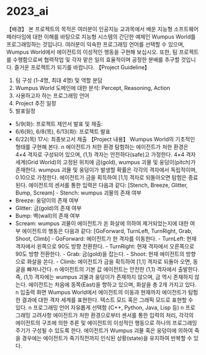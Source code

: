 # 2023_ai
【배경】
본 프로젝트의 목적은 여러분이 인공지능 교과목에서 배운 지능형 소프트웨어
패러다임에 대한 이해를 바탕으로 지능형 시스템의 간단한 예제인 Wumpus
World를 프로그래밍하는 것입니다.
 여러분이 익숙한 프로그래밍 언어를 선택할 수 있으며, Wumpus World에서
에이전트의 이성적인 행동을 구현해 보십시오. 또한, 팀 프로젝트를 수행함으로써 협력작업 및 각자 맡은 일의 효율적이며 공정한 분배를 추구할 것입니다. 즐거운 프로젝트가 되기를 바랍니다.
【Project Guideline】
1. 팀 구성 (1-4명, 최대 4명) 및 역할 분담
2. Wumpus World 도메인에 대한 분석: Percept, Reasoning, Action
3. 사용하고자 하는 프로그래밍 언어
4. Project 추진 일정
5. 발표일정
 - 5/9(화): 프로젝트 제안서 발표 및 제출:
 - 6/6(화), 6/8(목), 6/13(화): 프로젝트 발표
 - 6/22(목) 17시: 최종보고서 제출
【Project 내용】
Wumpus World의 기초적인 형태를 구현해 본다. n 에이전트가 처한 환경
탐험하는 에이전트가 처한 환경은 4×4 격자로 구성되어 있으며, (1,1) 격자는
안전하다(safe)고 가정한다. 4×4 격자 세계(Grid World)의 고정된 위치에 금(gold), wumpus 괴물 및 웅덩이(pitch)가 존재한다. wumpus 괴물 및 웅덩이가 발생할 확률은 각각의 격자에서 독립적이며, 0.10으로 가정한다. 에이전트가 금을 획득하여 [1,1] 격자로 되돌아오면 탐험은 종료된다. 에이전트의 센서를 통한 입력은 다음과 같다:
[Stench, Breeze, Glitter, Bump, Scream] - Stench: wumpus 괴물의 존재 여부
- Breeze: 웅덩이의 존재 여부
- Glitter: 금(gold)의 존재 여부
- Bump: 벽(wall)의 존재 여부
- Scream: wumpus 괴물이 에이전트가 쏜 화살에 의하여 제거되었는지에 대한 여부
에이전트의 행동은 다음과 같다:
[GoForward, TurnLeft, TurnRight, Grab, Shoot, Climb] - GoForward: 에이전트가 한 격자를 이동한다. - TurnLeft: 현재 격자에서 왼쪽으로 90도 방향 전환한다. - TurnRight: 현재 격자에서 오른쪽으로 90도 방향 전환한다. - Grab: 금(gold)을 잡는다. - Shoot: 현재 에이전트의 방향으로 화살을 쏜다. - Climb: 에이전트가 금을 획득하여 [1,1] 격자로 되돌아 오면, 동굴을 빠져나간다. n 에이전트의 기본 값
에이전트는 안전한 (1,1) 격자에서 출발한다. 즉, (1,1) 격자에는 wumpus 괴물과 웅덩이가 존재하지 않으며, 금 역시 존재하지 않는다. 에이전트는 처음에
동쪽(East)을 향하고 있으며, 화살을 총 2개 가지고 있다. n 입출력 화면
Wumpus World에서 에이전트의 이동과 현재까지 에이전트가 탐험한 결과에
대한 격자 세계를 표현한다. 텍스트 모드 혹은 그래픽 모드로 표현할 수 있다. n 프로그래밍 언어
 자유롭게 선택함 (C++, Python, Java, Lisp 등)
n 프로그래밍 고려사항
 에이전트가 처한 환경으로부터 센서를 통한 입력의 처리, 각각의 에이전트의 구조에 의한 추론 및 에이전트의 이성적인 행동으로 하나의 프로그래밍 주기가 구성될 수 있도록 한다.
 에이전트가 Wumpus 괴물 혹은 웅덩이에 의하여 죽을 경우에는 에이전트가 죽기직전까지 인식된 상황(state)을 유지하여 반복할 수 있다.
